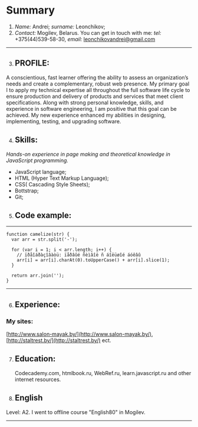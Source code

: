 # **Summary**

1. *Name:* Andrei; *surname:* Leonchikov;
2. *Contact:*  Mogilev, Belarus. 
You can get in touch with me: 
*tel:* +375(44)539-58-30, 
*email:* leonchikovandrei@gmail.com
***

3.  ## PROFILE:
A conscientious, fast learner offering the ability to assess an organization’s needs and create a complementary, robust web presence. My primary goal I to apply my technical expertise all throughout the full software life cycle to ensure production and delivery of products and services that meet client specifications. Along with strong personal knowledge, skills, and experience in software engineering, I am positive that this goal can be achieved. My new experience enhanced my abilities in designing, implementing, testing, and upgrading software.  


4.  ## Skills:
*Hands-on experience in page making and theoretical knowledge in JavaScript programming.*
* JavaScript language;
* HTML (Hyper Text Markup Language);
* CSS( Cascading Style Sheets);
* Bottstrap;
* Git;

5.  ## Code example:
***
   
    function camelize(str) {
      var arr = str.split('-');

      for (var i = 1; i < arr.length; i++) {
        // ïðåîáðàçîâàòü: ïåðâûé ñèìâîë ñ áîëüøîé áóêâû
        arr[i] = arr[i].charAt(0).toUpperCase() + arr[i].slice(1);
      }

      return arr.join('');
    }
***

6.  ## Experience:
### My sites: 
[http://www.salon-mayak.by/](http://www.salon-mayak.by/), [http://staltrest.by/](http://staltrest.by/) ect.

7.  ## Education:
	Codecademy.com, htmlbook.ru, WebRef.ru, learn.javascript.ru and other internet resources.

8.  ## English 
Level: A2. I went to offline course "English80" in Mogilev.
***

